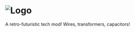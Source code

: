 ![Logo](https://raw.githubusercontent.com/BluSunrize/ImmersiveEngineering/master/src/main/resources/assets/immersiveengineering/logo.png)
==============

A retro-futuristic tech mod!
Wires, transformers, capacitors!